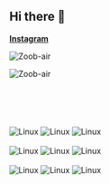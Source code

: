 ## Hi there 👋

<!--
### Hi there 👋

**Zubair | Master DBA**

Hi, I'm Zubair, also known as Zuber. I am a Database Administrator and a Web Developer. Currently, I'm working part-time as a web developer.

### Finds me on

<!-- **[Website](https://dhafit.xyz/)**<br /> -->
<!-- **[Twitter](https://twitter.com/dhafitf)**<br /> -->
**[Instagram](https://www.instagram.com/dzuu_bair)**

<p><img src="https://github-readme-stats.vercel.app/api?username=Zoob-air&show_icons=true&theme=tokyonight&locale=en" alt="Zoob-air" /></p>

<p><img align="left" src="https://github-readme-stats.vercel.app/api/top-langs?username=Zoob-air&show_icons=true&locale=en&layout=compact&theme=tokyonight" alt="Zoob-air" /></p>

<br /> <!-- Tambahkan ini -->
<br /> <!-- Tambahkan ini -->
<br /> <!-- Tambahkan ini -->
<br /> <!-- Tambahkan ini -->
<br /> <!-- Tambahkan ini -->
<br /> <!-- Tambahkan ini -->
![Linux](https://img.shields.io/badge/Oracle-F80000?style=for-the-badge&logo=oracle&logoColor=black)
![Linux](https://img.shields.io/badge/PostgreSQL-316192?style=for-the-badge&logo=postgresql&logoColor=white)
![Linux](https://img.shields.io/badge/Couchbase-EA2328?style=for-the-badge&logo=couchbase&logoColor=white)
<br /> <!-- Tambahkan ini -->
<br /> <!-- Tambahkan ini -->
![Linux](https://img.shields.io/badge/Shell_Script-121011?style=for-the-badge&logo=gnu-bash&logoColor=white)
![Linux](https://img.shields.io/badge/JavaScript-F7DF1E?style=for-the-badge&logo=javascript&logoColor=black)
![Linux](https://img.shields.io/badge/Python-3776AB?style=for-the-badge&logo=python&logoColor=white)
<br /> <!-- Tambahkan ini -->
<br /> <!-- Tambahkan ini -->
![Linux](https://img.shields.io/badge/Linux-FCC624?style=for-the-badge&logo=linux&logoColor=black)
![Linux](https://img.shields.io/badge/Red%20Hat-EE0000?style=for-the-badge&logo=redhat&logoColor=white)
![Linux](https://img.shields.io/badge/Cent%20OS-262577?style=for-the-badge&logo=CentOS&logoColor=white)
<!--
